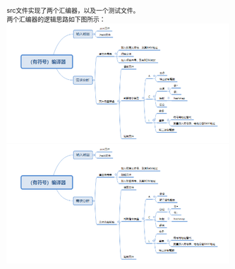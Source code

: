 src文件实现了两个汇编器，以及一个测试文件。  
两个汇编器的逻辑思路如下图所示：
![Aaron Swartz](https://raw.githubusercontent.com/aPigLikesChocolateMilke/MarkDownPhotos/master/SymbolHandleAssembler.png)
![Aaron Swartz](https://raw.githubusercontent.com/aPigLikesChocolateMilke/MarkDownPhotos/master/Assembler.png)
